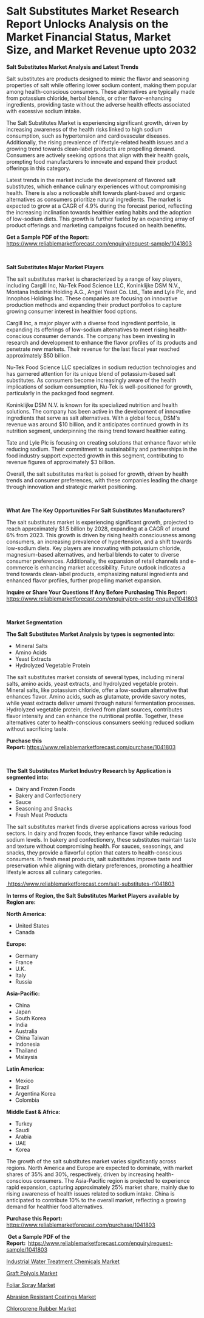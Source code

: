<p><h1>Salt Substitutes Market Research Report Unlocks Analysis on the Market Financial Status, Market Size, and Market Revenue upto 2032</h1></p><p><strong>Salt Substitutes Market Analysis and Latest Trends</strong></p>
<p><p>Salt substitutes are products designed to mimic the flavor and seasoning properties of salt while offering lower sodium content, making them popular among health-conscious consumers. These alternatives are typically made from potassium chloride, herbal blends, or other flavor-enhancing ingredients, providing taste without the adverse health effects associated with excessive sodium intake.</p><p>The Salt Substitutes Market is experiencing significant growth, driven by increasing awareness of the health risks linked to high sodium consumption, such as hypertension and cardiovascular diseases. Additionally, the rising prevalence of lifestyle-related health issues and a growing trend towards clean-label products are propelling demand. Consumers are actively seeking options that align with their health goals, prompting food manufacturers to innovate and expand their product offerings in this category.</p><p>Latest trends in the market include the development of flavored salt substitutes, which enhance culinary experiences without compromising health. There is also a noticeable shift towards plant-based and organic alternatives as consumers prioritize natural ingredients. The market is expected to grow at a CAGR of 4.9% during the forecast period, reflecting the increasing inclination towards healthier eating habits and the adoption of low-sodium diets. This growth is further fueled by an expanding array of product offerings and marketing campaigns focused on health benefits.</p></p>
<p><strong>Get a Sample PDF of the Report:&nbsp;</strong> <a href="https://www.reliablemarketforecast.com/enquiry/request-sample/1041803?utm_campaign=2011&utm_medium=2&utm_source=Github&utm_content=ia&utm_term=31032025&utm_id=salt-substitutes">https://www.reliablemarketforecast.com/enquiry/request-sample/1041803</a></p>
<p>&nbsp;</p>
<p><strong>Salt Substitutes Major Market Players</strong></p>
<p><p>The salt substitutes market is characterized by a range of key players, including Cargill Inc, Nu-Tek Food Science LLC, Koninklijke DSM N.V., Montana Industrie Holding A.G., Angel Yeast Co. Ltd., Tate and Lyle Plc, and Innophos Holdings Inc. These companies are focusing on innovative production methods and expanding their product portfolios to capture growing consumer interest in healthier food options.</p><p>Cargill Inc, a major player with a diverse food ingredient portfolio, is expanding its offerings of low-sodium alternatives to meet rising health-conscious consumer demands. The company has been investing in research and development to enhance the flavor profiles of its products and penetrate new markets. Their revenue for the last fiscal year reached approximately $50 billion.</p><p>Nu-Tek Food Science LLC specializes in sodium reduction technologies and has garnered attention for its unique blend of potassium-based salt substitutes. As consumers become increasingly aware of the health implications of sodium consumption, Nu-Tek is well-positioned for growth, particularly in the packaged food segment.</p><p>Koninklijke DSM N.V. is known for its specialized nutrition and health solutions. The company has been active in the development of innovative ingredients that serve as salt alternatives. With a global focus, DSM's revenue was around $10 billion, and it anticipates continued growth in its nutrition segment, underpinning the rising trend toward healthier eating.</p><p>Tate and Lyle Plc is focusing on creating solutions that enhance flavor while reducing sodium. Their commitment to sustainability and partnerships in the food industry support expected growth in this segment, contributing to revenue figures of approximately $3 billion.</p><p>Overall, the salt substitutes market is poised for growth, driven by health trends and consumer preferences, with these companies leading the charge through innovation and strategic market positioning.</p></p>
<p>&nbsp;</p>
<p><strong>What Are The Key Opportunities For Salt Substitutes Manufacturers?</strong></p>
<p><p>The salt substitutes market is experiencing significant growth, projected to reach approximately $1.5 billion by 2028, expanding at a CAGR of around 6% from 2023. This growth is driven by rising health consciousness among consumers, an increasing prevalence of hypertension, and a shift towards low-sodium diets. Key players are innovating with potassium chloride, magnesium-based alternatives, and herbal blends to cater to diverse consumer preferences. Additionally, the expansion of retail channels and e-commerce is enhancing market accessibility. Future outlook indicates a trend towards clean-label products, emphasizing natural ingredients and enhanced flavor profiles, further propelling market expansion.</p></p>
<p><strong>Inquire or Share Your Questions If Any Before Purchasing This Report:</strong> <a href="https://www.reliablemarketforecast.com/enquiry/pre-order-enquiry/1041803?utm_campaign=2011&utm_medium=2&utm_source=Github&utm_content=ia&utm_term=31032025&utm_id=salt-substitutes">https://www.reliablemarketforecast.com/enquiry/pre-order-enquiry/1041803</a></p>
<p>&nbsp;</p>
<p><strong>Market Segmentation</strong></p>
<p><strong>The Salt Substitutes Market Analysis by types is segmented into:</strong></p>
<p><ul><li>Mineral Salts</li><li>Amino Acids</li><li>Yeast Extracts</li><li>Hydrolyzed Vegetable Protein</li></ul></p>
<p><p>The salt substitutes market consists of several types, including mineral salts, amino acids, yeast extracts, and hydrolyzed vegetable protein. Mineral salts, like potassium chloride, offer a low-sodium alternative that enhances flavor. Amino acids, such as glutamate, provide savory notes, while yeast extracts deliver umami through natural fermentation processes. Hydrolyzed vegetable protein, derived from plant sources, contributes flavor intensity and can enhance the nutritional profile. Together, these alternatives cater to health-conscious consumers seeking reduced sodium without sacrificing taste.</p></p>
<p><strong>Purchase this Report:&nbsp;</strong><a href="https://www.reliablemarketforecast.com/purchase/1041803?utm_campaign=2011&utm_medium=2&utm_source=Github&utm_content=ia&utm_term=31032025&utm_id=salt-substitutes">https://www.reliablemarketforecast.com/purchase/1041803</a></p>
<p>&nbsp;</p>
<p><strong>The Salt Substitutes Market Industry Research by Application is segmented into:</strong></p>
<p><ul><li>Dairy and Frozen Foods</li><li>Bakery and Confectionery</li><li>Sauce</li><li>Seasoning and Snacks</li><li>Fresh Meat Products</li></ul></p>
<p><p>The salt substitutes market finds diverse applications across various food sectors. In dairy and frozen foods, they enhance flavor while reducing sodium levels. In bakery and confectionery, these substitutes maintain taste and texture without compromising health. For sauces, seasonings, and snacks, they provide a flavorful option that caters to health-conscious consumers. In fresh meat products, salt substitutes improve taste and preservation while aligning with dietary preferences, promoting a healthier lifestyle across all culinary categories.</p></p>
<p><a href="https://www.reliablemarketforecast.com/salt-substitutes-r1041803?utm_campaign=2011&utm_medium=2&utm_source=Github&utm_content=ia&utm_term=31032025&utm_id=salt-substitutes">&nbsp;https://www.reliablemarketforecast.com/salt-substitutes-r1041803</a></p>
<p><strong>In terms of Region, the Salt Substitutes Market Players available by Region are:</strong></p>
<p>
    <p> <strong> North America: </strong>
        <ul>
            <li>United States</li>
            <li>Canada</li>
        </ul>
        </p> 
    <p> <strong> Europe: </strong>
        <ul>
            <li>Germany</li>
            <li>France</li>
            <li>U.K.</li>
            <li>Italy</li>
            <li>Russia</li>
        </ul>
        </p> 
    <p> <strong> Asia-Pacific: </strong>
        <ul>
            <li>China</li>
            <li>Japan</li>
            <li>South Korea</li>
            <li>India</li>
            <li>Australia</li>
            <li>China Taiwan</li>
            <li>Indonesia</li>
            <li>Thailand</li>
            <li>Malaysia</li>
        </ul>
        </p> 
    <p> <strong> Latin America: </strong>
        <ul>
            <li>Mexico</li>
            <li>Brazil</li>
            <li>Argentina Korea</li>
            <li>Colombia</li>
        </ul>
        </p> 
    <p> <strong> Middle East & Africa: </strong>
        <ul>
            <li>Turkey</li>
            <li>Saudi</li>
            <li>Arabia</li>
            <li>UAE</li>
            <li>Korea</li>
        </ul>
    </p>
    </p>
<p><p>The growth of the salt substitutes market varies significantly across regions. North America and Europe are expected to dominate, with market shares of 35% and 30%, respectively, driven by increasing health-conscious consumers. The Asia-Pacific region is projected to experience rapid expansion, capturing approximately 25% market share, mainly due to rising awareness of health issues related to sodium intake. China is anticipated to contribute 10% to the overall market, reflecting a growing demand for healthier food alternatives.</p></p>
<p><strong>Purchase this Report: </strong><a href="https://www.reliablemarketforecast.com/purchase/1041803?utm_campaign=2011&utm_medium=2&utm_source=Github&utm_content=ia&utm_term=31032025&utm_id=salt-substitutes">https://www.reliablemarketforecast.com/purchase/1041803</a></p>
<p>&nbsp;<strong>Get a Sample PDF of the Report:&nbsp;&nbsp;</strong><a href="https://www.reliablemarketforecast.com/enquiry/request-sample/1041803?utm_campaign=2011&utm_medium=2&utm_source=Github&utm_content=ia&utm_term=31032025&utm_id=salt-substitutes">https://www.reliablemarketforecast.com/enquiry/request-sample/1041803</a></p>
<p><strong></strong></p>
<p><p><a href="https://github.com/kaganalcinwv/Market-Research-Report-List-1/blob/main/industrial-water-treatment-chemicals-market.md?utm_campaign=2011&utm_medium=2&utm_source=Github&utm_content=ia&utm_term=31032025&utm_id=salt-substitutes">Industrial Water Treatment Chemicals Market</a></p><p><a href="https://github.com/sadaandilou/Market-Research-Report-List-1/blob/main/graft-polyols-market.md?utm_campaign=2011&utm_medium=2&utm_source=Github&utm_content=ia&utm_term=31032025&utm_id=salt-substitutes">Graft Polyols Market</a></p><p><a href="https://github.com/szaszgrychkq/Market-Research-Report-List-1/blob/main/foliar-spray-market.md?utm_campaign=2011&utm_medium=2&utm_source=Github&utm_content=ia&utm_term=31032025&utm_id=salt-substitutes">Foliar Spray Market</a></p><p><a href="https://github.com/moroesarta/Market-Research-Report-List-1/blob/main/abrasion-resistant-coatings-market.md?utm_campaign=2011&utm_medium=2&utm_source=Github&utm_content=ia&utm_term=31032025&utm_id=salt-substitutes">Abrasion Resistant Coatings Market</a></p><p><a href="https://github.com/seherlouize/Market-Research-Report-List-1/blob/main/chloroprene-rubber-market.md?utm_campaign=2011&utm_medium=2&utm_source=Github&utm_content=ia&utm_term=31032025&utm_id=salt-substitutes">Chloroprene Rubber Market</a></p></p>